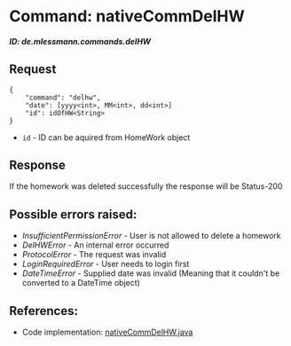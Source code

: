 # Command: nativeCommDelHW
##### ID: de.mlessmann.commands.delHW

## Request
```  
{  
	"command": "delhw",  
	"date": [yyyy<int>, MM<int>, dd<int>]  
	"id": idOfHW<String>  
}  
```  
  * ```id``` - ID can be aquired from HomeWork object  
  
  
## Response
If the homework was deleted successfully the response will be Status-200  
  
  
## Possible errors raised:  
* _InsufficientPermissionError_ - User is not allowed to delete a homework  
* _DelHWError_ - An internal error occurred  
* _ProtocolError_ - The request was invalid  
* _LoginRequiredError_ - User needs to login first  
* _DateTimeError_ - Supplied date was invalid (Meaning that it couldn't be converted to a DateTime object)  
  
  
## References:  
* Code implementation: [nativeCommDelHW.java](https://github.com/MarkL4YG/Homework_Server/blob/bleeding/src/main/java/de/mlessmann/network/commands/nativeCommDelHW.java)  
